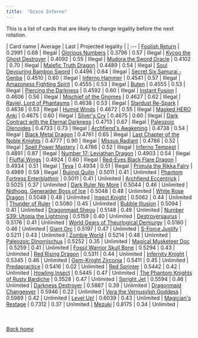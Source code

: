 ```yaml
---
title:  "Disco Inferno"
---
```


This is a list of cards that are likely to change legality before the next rotation.

| Card name | Average | Last | Projected legality |
| :-- |
[Foolish Return](https://db.ygoprodeck.com/card/?search=Foolish%20Return) | 0.2991 | 0.68 | Illegal |
[Glorious Numbers](https://db.ygoprodeck.com/card/?search=Glorious%20Numbers) | 0.3796 | 0.57 | Illegal |
[Kycoo the Ghost Destroyer](https://db.ygoprodeck.com/card/?search=Kycoo%20the%20Ghost%20Destroyer) | 0.4092 | 0.55 | Illegal |
[Mudora the Sword Oracle](https://db.ygoprodeck.com/card/?search=Mudora%20the%20Sword%20Oracle) | 0.4102 | 0.70 | Illegal |
[Malefic Truth Dragon](https://db.ygoprodeck.com/card/?search=Malefic%20Truth%20Dragon) | 0.4489 | 0.54 | Illegal |
[Soul Devouring Bamboo Sword](https://db.ygoprodeck.com/card/?search=Soul%20Devouring%20Bamboo%20Sword) | 0.4496 | 0.64 | Illegal |
[Secret Six Samurai - Genba](https://db.ygoprodeck.com/card/?search=Secret%20Six%20Samurai%20-%20Genba) | 0.4510 | 0.60 | Illegal |
[Inferno Hammer](https://db.ygoprodeck.com/card/?search=Inferno%20Hammer) | 0.4541 | 0.57 | Illegal |
[Amazoness Fighting Spirit](https://db.ygoprodeck.com/card/?search=Amazoness%20Fighting%20Spirit) | 0.4555 | 0.53 | Illegal |
[Buten](https://db.ygoprodeck.com/card/?search=Buten) | 0.4555 | 0.53 | Illegal |
[Piercing the Darkness](https://db.ygoprodeck.com/card/?search=Piercing%20the%20Darkness) | 0.4592 | 0.60 | Illegal |
[Instant Fusion](https://db.ygoprodeck.com/card/?search=Instant%20Fusion) | 0.4606 | 0.56 | Illegal |
[Mischief of the Gnomes](https://db.ygoprodeck.com/card/?search=Mischief%20of%20the%20Gnomes) | 0.4627 | 0.62 | Illegal |
[Raviel, Lord of Phantasms](https://db.ygoprodeck.com/card/?search=Raviel,%20Lord%20of%20Phantasms) | 0.4638 | 0.53 | Illegal |
[Stardust Re-Spark](https://db.ygoprodeck.com/card/?search=Stardust%20Re-Spark) | 0.4638 | 0.53 | Illegal |
[Humid Winds](https://db.ygoprodeck.com/card/?search=Humid%20Winds) | 0.4672 | 0.55 | Illegal |
[Masked HERO Anki](https://db.ygoprodeck.com/card/?search=Masked%20HERO%20Anki) | 0.4675 | 0.60 | Illegal |
[Silver's Cry](https://db.ygoprodeck.com/card/?search=Silver's%20Cry) | 0.4675 | 0.60 | Illegal |
[Dark Contract with the Eternal Darkness](https://db.ygoprodeck.com/card/?search=Dark%20Contract%20with%20the%20Eternal%20Darkness) | 0.4713 | 0.67 | Illegal |
[Paleozoic Olenoides](https://db.ygoprodeck.com/card/?search=Paleozoic%20Olenoides) | 0.4733 | 0.73 | Illegal |
[Archfiend's Awakening](https://db.ygoprodeck.com/card/?search=Archfiend's%20Awakening) | 0.4738 | 0.54 | Illegal |
[Black Metal Dragon](https://db.ygoprodeck.com/card/?search=Black%20Metal%20Dragon) | 0.4761 | 0.65 | Illegal |
[Last Chapter of the Noble Knights](https://db.ygoprodeck.com/card/?search=Last%20Chapter%20of%20the%20Noble%20Knights) | 0.4777 | 0.90 | Illegal |
[Missus Radiant](https://db.ygoprodeck.com/card/?search=Missus%20Radiant) | 0.4786 | 0.52 | Illegal |
[Spell Power Mastery](https://db.ygoprodeck.com/card/?search=Spell%20Power%20Mastery) | 0.4786 | 0.52 | Illegal |
[Inferno Tempest](https://db.ygoprodeck.com/card/?search=Inferno%20Tempest) | 0.4891 | 0.87 | Illegal |
[Number 17: Leviathan Dragon](https://db.ygoprodeck.com/card/?search=Number%2017:%20Leviathan%20Dragon) | 0.4903 | 0.54 | Illegal |
[Fluffal Wings](https://db.ygoprodeck.com/card/?search=Fluffal%20Wings) | 0.4924 | 0.60 | Illegal |
[Red-Eyes Black Flare Dragon](https://db.ygoprodeck.com/card/?search=Red-Eyes%20Black%20Flare%20Dragon) | 0.4934 | 0.51 | Illegal |
[Teva](https://db.ygoprodeck.com/card/?search=Teva) | 0.4934 | 0.51 | Illegal |
[Primula the Rikka Fairy](https://db.ygoprodeck.com/card/?search=Primula%20the%20Rikka%20Fairy) | 0.4989 | 0.59 | Illegal |
[Bujingi Quilin](https://db.ygoprodeck.com/card/?search=Bujingi%20Quilin) | 0.5011 | 0.41 | Unlimited |
[Phantom Fortress Enterblathnir](https://db.ygoprodeck.com/card/?search=Phantom%20Fortress%20Enterblathnir) | 0.5011 | 0.41 | Unlimited |
[Archfiend Eccentrick](https://db.ygoprodeck.com/card/?search=Archfiend%20Eccentrick) | 0.5025 | 0.37 | Unlimited |
[Dark Ruler No More](https://db.ygoprodeck.com/card/?search=Dark%20Ruler%20No%20More) | 0.5044 | 0.46 | Unlimited |
[Nidhogg, Generaider Boss of Ice](https://db.ygoprodeck.com/card/?search=Nidhogg,%20Generaider%20Boss%20of%20Ice) | 0.5048 | 0.48 | Unlimited |
[White Rose Dragon](https://db.ygoprodeck.com/card/?search=White%20Rose%20Dragon) | 0.5048 | 0.48 | Unlimited |
[Insect Knight](https://db.ygoprodeck.com/card/?search=Insect%20Knight) | 0.5062 | 0.44 | Unlimited |
[Thunder of Ruler](https://db.ygoprodeck.com/card/?search=Thunder%20of%20Ruler) | 0.5080 | 0.45 | Unlimited |
[Bubble Illusion](https://db.ygoprodeck.com/card/?search=Bubble%20Illusion) | 0.5094 | 0.41 | Unlimited |
[Dragonmaid Sheou](https://db.ygoprodeck.com/card/?search=Dragonmaid%20Sheou) | 0.5148 | 0.49 | Unlimited |
[Number S39: Utopia the Lightning](https://db.ygoprodeck.com/card/?search=Number%20S39:%20Utopia%20the%20Lightning) | 0.5159 | 0.40 | Unlimited |
[Destroyersaurus](https://db.ygoprodeck.com/card/?search=Destroyersaurus) | 0.5176 | 0.41 | Unlimited |
[World Gears of Theurlogical Demiurgy](https://db.ygoprodeck.com/card/?search=World%20Gears%20of%20Theurlogical%20Demiurgy) | 0.5180 | 0.46 | Unlimited |
[Giant Orc](https://db.ygoprodeck.com/card/?search=Giant%20Orc) | 0.5197 | 0.47 | Unlimited |
[S-Force Justify](https://db.ygoprodeck.com/card/?search=S-Force%20Justify) | 0.5211 | 0.43 | Unlimited |
[Zombie World](https://db.ygoprodeck.com/card/?search=Zombie%20World) | 0.5214 | 0.48 | Unlimited |
[Paleozoic Dinomischus](https://db.ygoprodeck.com/card/?search=Paleozoic%20Dinomischus) | 0.5252 | 0.35 | Unlimited |
[Magical Musketeer Doc](https://db.ygoprodeck.com/card/?search=Magical%20Musketeer%20Doc) | 0.5259 | 0.41 | Unlimited |
[Fossil Warrior Skull Bone](https://db.ygoprodeck.com/card/?search=Fossil%20Warrior%20Skull%20Bone) | 0.5294 | 0.43 | Unlimited |
[Red Rising Dragon](https://db.ygoprodeck.com/card/?search=Red%20Rising%20Dragon) | 0.5311 | 0.44 | Unlimited |
[Infernity Knight](https://db.ygoprodeck.com/card/?search=Infernity%20Knight) | 0.5345 | 0.46 | Unlimited |
[Gem-Knight Zirconia](https://db.ygoprodeck.com/card/?search=Gem-Knight%20Zirconia) | 0.5411 | 0.45 | Unlimited |
[Predapractice](https://db.ygoprodeck.com/card/?search=Predapractice) | 0.5416 | 0.02 | Unlimited |
[Red Sprinter](https://db.ygoprodeck.com/card/?search=Red%20Sprinter) | 0.5442 | 0.42 | Unlimited |
[Howling Insect](https://db.ygoprodeck.com/card/?search=Howling%20Insect) | 0.5445 | 0.47 | Unlimited |
[The Phantom Knights of Rusty Bardiche](https://db.ygoprodeck.com/card/?search=The%20Phantom%20Knights%20of%20Rusty%20Bardiche) | 0.5528 | 0.47 | Unlimited |
[Spright Jet](https://db.ygoprodeck.com/card/?search=Spright%20Jet) | 0.5594 | 0.46 | Unlimited |
[Darkness Destroyer](https://db.ygoprodeck.com/card/?search=Darkness%20Destroyer) | 0.5887 | 0.39 | Unlimited |
[Dragonmaid Changeover](https://db.ygoprodeck.com/card/?search=Dragonmaid%20Changeover) | 0.5946 | 0.22 | Unlimited |
[Vera the Vernusylph Goddess](https://db.ygoprodeck.com/card/?search=Vera%20the%20Vernusylph%20Goddess) | 0.5989 | 0.42 | Unlimited |
[Level Up!](https://db.ygoprodeck.com/card/?search=Level%20Up!) | 0.6039 | 0.43 | Unlimited |
[Magician's Restage](https://db.ygoprodeck.com/card/?search=Magician's%20Restage) | 0.7312 | 0.37 | Unlimited |
[Mezuki](https://db.ygoprodeck.com/card/?search=Mezuki) | 0.8175 | 0.34 | Unlimited |

<br>

###### [Back home](index)